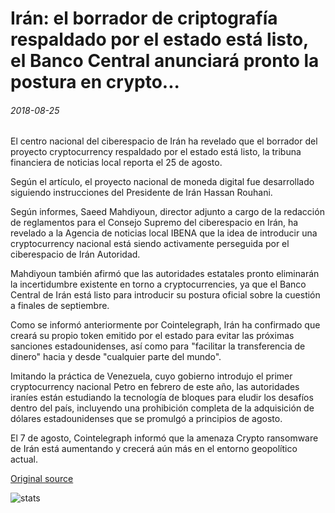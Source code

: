 # Irán: el borrador de criptografía respaldado por el estado está listo, el Banco Central anunciará pronto la postura en crypto...

###### 2018-08-25

El centro nacional del ciberespacio de Irán ha revelado que el borrador del proyecto cryptocurrency respaldado por el estado está listo, la tribuna financiera de noticias local reporta el 25 de agosto.

Según el artículo, el proyecto nacional de moneda digital fue desarrollado siguiendo instrucciones del Presidente de Irán Hassan Rouhani.

Según informes, Saeed Mahdiyoun, director adjunto a cargo de la redacción de reglamentos para el Consejo Supremo del ciberespacio en Irán, ha revelado a la Agencia de noticias local IBENA que la idea de introducir una cryptocurrency nacional está siendo activamente perseguida por el ciberespacio de Irán Autoridad.

Mahdiyoun también afirmó que las autoridades estatales pronto eliminarán la incertidumbre existente en torno a cryptocurrencies, ya que el Banco Central de Irán está listo para introducir su postura oficial sobre la cuestión a finales de septiembre.

Como se informó anteriormente por Cointelegraph, Irán ha confirmado que creará su propio token emitido por el estado para evitar las próximas sanciones estadounidenses, así como para "facilitar la transferencia de dinero" hacia y desde "cualquier parte del mundo".

Imitando la práctica de Venezuela, cuyo gobierno introdujo el primer cryptocurrency nacional Petro en febrero de este año, las autoridades iraníes están estudiando la tecnología de bloques para eludir los desafíos dentro del país, incluyendo una prohibición completa de la adquisición de dólares estadounidenses que se promulgó a principios de agosto.

El 7 de agosto, Cointelegraph informó que la amenaza Crypto ransomware de Irán está aumentando y crecerá aún más en el entorno geopolítico actual.

[Original source](https://cointelegraph.com/news/iran-state-backed-crypto-draft-is-ready-central-bank-to-soon-announce-stance-on-crypto)

![stats](https://c.statcounter.com/11760860/0/a89fa40b/1/ "stats")